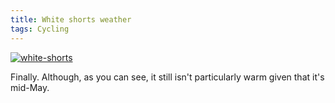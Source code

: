 ```yaml
---
title: White shorts weather
tags: Cycling
---
```


[![white-shorts](/blog/2013/05/17/white-shorts-weather/image.jpg)](/blog/2013/05/17/white-shorts-weather/image.jpg)

Finally. Although, as you can see, it still isn't particularly warm given that it's mid-May.
